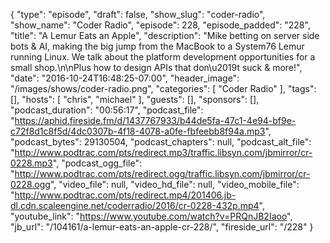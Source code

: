 {
  "type": "episode",
  "draft": false,
  "show_slug": "coder-radio",
  "show_name": "Coder Radio",
  "episode": 228,
  "episode_padded": "228",
  "title": "A Lemur Eats an Apple",
  "description": "Mike betting on server side bots & AI, making the big jump from the MacBook to a System76 Lemur running Linux. We talk about the platform development opportunities for a small shop.\n\nPlus how to design APIs that don\u2019t suck & more!",
  "date": "2016-10-24T16:48:25-07:00",
  "header_image": "/images/shows/coder-radio.png",
  "categories": [
    "Coder Radio"
  ],
  "tags": [],
  "hosts": [
    "chris",
    "michael"
  ],
  "guests": [],
  "sponsors": [],
  "podcast_duration": "00:56:17",
  "podcast_file": "https://aphid.fireside.fm/d/1437767933/b44de5fa-47c1-4e94-bf9e-c72f8d1c8f5d/4dc0307b-4f18-4078-a0fe-fbfeebb8f94a.mp3",
  "podcast_bytes": 29130504,
  "podcast_chapters": null,
  "podcast_alt_file": "http://www.podtrac.com/pts/redirect.mp3/traffic.libsyn.com/jbmirror/cr-0228.mp3",
  "podcast_ogg_file": "http://www.podtrac.com/pts/redirect.ogg/traffic.libsyn.com/jbmirror/cr-0228.ogg",
  "video_file": null,
  "video_hd_file": null,
  "video_mobile_file": "http://www.podtrac.com/pts/redirect.mp4/201406.jb-dl.cdn.scaleengine.net/coderradio/2016/cr-0228-432p.mp4",
  "youtube_link": "https://www.youtube.com/watch?v=PRQnJB2Iaoo",
  "jb_url": "/104161/a-lemur-eats-an-apple-cr-228/",
  "fireside_url": "/228"
}

